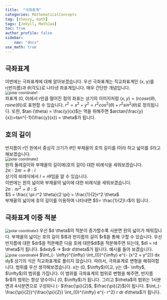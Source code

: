 ```yaml
---
title:  "극좌표계"
categories: MathematicalConcepts
tag: [theory, math]
tags: [Jekyll, MathJax]
toc: true
author_profile: false
sidebar:
    nav: "docs"
use_math: true
---
```


## 극좌표계

이번에는 극좌표계에 대해 알아보겠습니다. 우선 극좌표계는 직교좌표계인 (x, y)를 r(반지름)과 $\theta$(각도)로 나타낸 좌표계입니다. 매우 간단한 개념입니다.   
<img src="../../assets/images/test/2023-11-04-Polar Coordinate/polar coordinate1.jpg" alt="polar coordinate1" style="zoom:80%;" />   
좌표계 (0, 0)에서 r만큼 떨어진 점의 좌표는 상기의 이미지처럼 $(x, y)=(r cose(\theta), r sine(\theta))$로 표현할 수 있습니다. $r^2 = x^2 + y^2 = r^2 cos^2(\theta) + r^2 sin^2 (\theta)$로 정의됩니다. 또한, $tan (\theta) = \frac{y}{x}$는 역을 취해주면 $arctan(\frac{y}{x})=tan^{-1}(\frac{y}{x}) = \theta$가 됩니다. 

## 호의 길이
반지름이 r인 원에서 중심각 크기가 $\theta$인 부채꼴의 호의 길이를 $l$이라 하고 넓이를 $S$라고 해보겠습니다.    
<img src="../../assets/images/test/2023-11-04-Polar Coordinate/polar coordinate2.jpg" alt="polar coordinate2" style="zoom:80%;" />   
원의 둘레길이와 부채꼴의 길이에(호의 길이) 대한 비례식을 세워보겠습니다.   
$2 \pi : 2 \pi r = \theta : l$   
상기의 비례식에서 $l=r \theta$임을 알 수 있습니다.   
이번에는 원의 넓이와 부채꼴의 넓이에 대한 비례식을 세워보겠습니다.   
$2 \pi : \pi r^2 = \theta : S$   
$S = \frac{ \pi r^2 \theta}{2 \pi} = \frac{1}{2}r^2 \theta$   
부채꼴의 넓이에 호의 길이를 이용하여 나타내면 $S= \frac{1}{2}l r$이 됩니다.  

## 극좌표계 이중 적분
<img src="../../assets/images/test/2023-11-04-Polar Coordinate/polar coordinate3.jpg" alt="polar coordinate3" style="zoom:80%;" />   
우선 $d \theta$의 적분이 증가할수록 사분면 원의 넓이가 채워집니다. 부채꼴의 넓이는 호의 길이 $l$과 반지름의 길이 $r$을 통해 구할 수 있습니다.   
우선 반지름에 대한 $dr$을 적분해준 다음 호에 대한$dl$을 적분해주면 되는데, $dl = rd \theta$가 됩니다.    
$dxdy$ &rarr; $rdr d\theta$가 됩니다.    
예시를 들어 보겠습니다.   
<img src="../../assets/images/test/2023-11-04-Polar Coordinate/polar coordinate4.jpg" alt="polar coordinate4" style="zoom:80%;" />
$\int_{- \infty}^{\infty} \int_{0}^{\infty} e^{- (x^2 + y^2)} dx dy$   
상기의 식은 직교좌표계로 풀리지 않습니다. 따라서, 극좌표계로 변형을 해줘야합니다.   
범위를 우선 생각해보겠습니다. x는 (0, $\infty$)이고, y는 ($- \infty$, $\infty$)의 범위를 가집니다. 이 범위를 극좌표계의 범위로 변형을 해주면, 반지름 $r$의 범위는 항상 양수이니 (0, $\infty$)가 됩니다. 그리고 $\theta$의 범위는 1사분면과 4사분면으로 구성되니 (- $\frac{\pi}{2}$, $\frac{\pi}{2}$)이 됩니다.   
$\int_{- \frac{\pi}{2}}^{\frac{\pi}{2}} \int_{0}^{\infty} e^{- r^2} r dr d\theta$가 됩니다.
